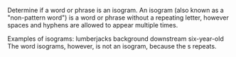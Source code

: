 Determine if a word or phrase is an isogram.
An isogram (also known as a "non-pattern word") is a word or phrase without a repeating letter, however spaces and hyphens are allowed to appear multiple times.

Examples of isograms:
lumberjacks
background
downstream
six-year-old
The word isograms, however, is not an isogram, because the s repeats.